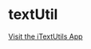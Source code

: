 # textUtil

[Visit the iTextUtils App](https://i-text-util-faioo0dhp-ayushs-projects-f4036635.vercel.app)
